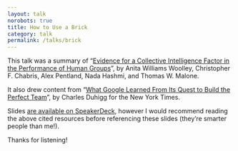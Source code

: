 ```yaml
---
layout: talk
norobots: true
title: How to Use a Brick
category: talk
permalink: /talks/brick
---
```


This talk was a summary of “[Evidence for a Collective Intelligence Factor in the Performance of Human Groups](https://www.cs.cmu.edu/~ab/Salon/research/Woolley_et_al_Science_2010-2.pdf)”, by Anita Williams Woolley, Christopher F. Chabris, Alex Pentland, Nada Hashmi, and Thomas W. Malone.

It also drew content from “[What Google Learned From Its Quest to Build the Perfect Team](http://www.nytimes.com/2016/02/28/magazine/what-google-learned-from-its-quest-to-build-the-perfect-team.html?_r=0)”, by Charles Duhigg for the New York Times.

Slides [are available on SpeakerDeck](https://speakerdeck.com/adunkman/how-to-use-a-brick-a-study-of-collective-intelligence), however I would recommend reading the above cited resources before referencing these slides (they’re smarter people than me!).

Thanks for listening!
